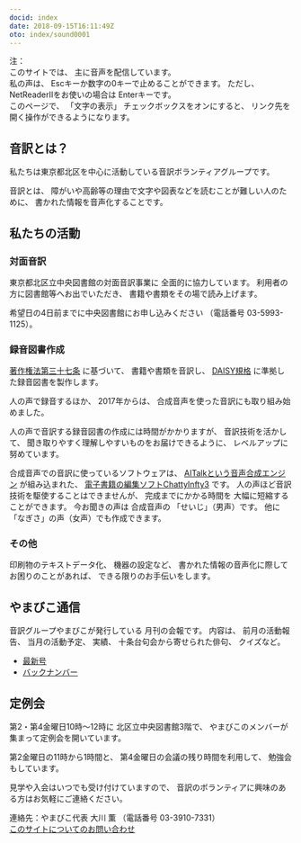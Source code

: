 ```yaml
---
docid: index
date: 2018-09-15T16:11:49Z
oto: index/sound0001
---
```

   
<!--span data-dur="2.05" data-begin="0.000" id="mrii_0001">  </span>
<span data-dur="2.708" data-begin="2.050" id="xmri_0001">音訳グループ やまびこ</span>
<span data-dur="1.641" data-begin="4.758" id="xmri_0002">読み上げ時間：</span>
span data-dur="2.971" data-begin="6.399" id="xmri_0003">約4分50秒</span-->

<span data-dur="1.393" data-begin="9.370" id="xmri_0004">注：</span>  
<span data-dur="1.504" data-begin="10.763" id="xmri_0005">このサイトでは、</span>
<span data-dur="4.297" data-begin="12.267" id="xmri_0006">主に音声を配信しています。</span>  
<span data-dur="1.583" data-begin="16.564" id="xmri_0007">私の声は、</span>
<span data-dur="5.241" data-begin="18.147" id="xmri_0008">Escキーか数字の0キーで止めることができます。</span>
<span data-dur="0.999" data-begin="23.388" id="xmri_0009">ただし、</span>
<span data-dur="4.038" data-begin="24.387" id="xmri_000A">NetReaderIIをお使いの場合は</span>
<span data-dur="2.986" data-begin="28.425" id="xmri_000B">Enterキーです。</span>  
<span data-dur="1.396" data-begin="31.411" id="xmri_000C">このページで、</span>
<span data-dur="1.632" data-begin="32.807" id="xmri_000D">「文字の表示」</span>
<span data-dur="2.541" data-begin="34.439" id="xmri_000E">チェックボックスをオンにすると、</span>
<span data-dur="4.856" data-begin="36.980" id="xmri_000F">リンク先を開く操作ができるようになります。</span>

<!--span data-dur="3.087" data-begin="41.836" id="xmri_0010">注終わり。</span-->


## <span data-dur="2.968" data-begin="44.923" id="xmri_0011">音訳とは？</span>

<span data-dur="7.974" data-begin="47.891" id="xmri_0012">私たちは東京都北区を中心に活動している音訳ボランティアグループです。</span>

<span data-dur="1.437" data-begin="55.865" id="xmri_0013">音訳とは、</span>
<span data-dur="6.511" data-begin="57.302" id="xmri_0014">障がいや高齢等の理由で文字や図表などを読むことが難しい人のために、</span>
<span data-dur="5.13" data-begin="63.813" id="xmri_0015">書かれた情報を音声化することです。</span>

## <span data-dur="2.817" data-begin="68.943" id="xmri_0016">私たちの活動</span>


### <span data-dur="2.417" data-begin="71.760" id="xmri_0017">対面音訳</span>

<span data-dur="4.535" data-begin="74.177" id="xmri_0018">東京都北区立中央図書館の対面音訳事業に</span>
<span data-dur="4.012" data-begin="78.712" id="xmri_0019">全面的に協力しています。</span>
<span data-dur="3.628" data-begin="82.724" id="xmri_001A">利用者の方に図書館等へお出でいただき、</span>
<span data-dur="4.559" data-begin="86.352" id="xmri_001B">書籍や書類をその場で読み上げます。</span>

<span data-dur="4.613" data-begin="90.911" id="xmri_001C">希望日の4日前までに中央図書館にお申し込みください</span>
<span data-dur="1.627" data-begin="95.524" id="xmri_001D">（電話番号</span>
<span data-dur="5.176" data-begin="97.151" id="xmri_001E">03-5993-1125）。</span>

### <span data-dur="2.964" data-begin="102.327" id="xmri_001F">録音図書作成</span>

<span data-dur="2.857" data-begin="105.291" id="xmri_0020"><a href="http://elaws.e-gov.go.jp/search/elawsSearch/elaws_search/lsg0500/detail?lawId=345AC0000000048&openerCode=1" data-dur="1.782" data-begin="108.148" id="xmri_0021">著作権法第三十七条</a></span>
<span data-dur="1.601" data-begin="109.930" id="xmri_0022">に基づいて、</span>
<span data-dur="2.829" data-begin="111.531" id="xmri_0023">書籍や書類を音訳し、</span>
<span data-dur="1.612" data-begin="114.360" id="xmri_0024"><a href="http://www.dinf.ne.jp/doc/daisy/" data-dur="1.782" data-begin="115.972" id="xmri_0025">DAISY規格</a></span>
<span data-dur="4.998" data-begin="117.754" id="xmri_0026">に準拠した録音図書を製作します。</span>

<span data-dur="2.563" data-begin="122.752" id="xmri_0027">人の声で録音するほか、</span>
<span data-dur="2.269" data-begin="125.315" id="xmri_0028">2017年からは、</span>
<span data-dur="5.75" data-begin="127.584" id="xmri_0029">合成音声を使った音訳にも取り組み始めました。</span>

<span data-dur="5.761" data-begin="133.334" id="xmri_002A">人の声で音訳する録音図書の作成には時間がかかりますが、</span>
<span data-dur="2.211" data-begin="139.095" id="xmri_002B">音訳技術を活かして、</span>
<span data-dur="4.473" data-begin="141.306" id="xmri_002C">聞き取りやすく理解しやすいものをお届けできるように、</span>
<span data-dur="3.587" data-begin="145.779" id="xmri_002D">レベルアップに努めています。</span>

<span data-dur="4.312" data-begin="149.366" id="xmri_002E">合成音声での音訳に使っているソフトウェアは、</span>
<span data-dur="3.609" data-begin="153.678" id="xmri_002F"><a href="https://www.ai-j.jp/about/" data-dur="1.782" data-begin="157.287" id="xmri_0030">AITalkという音声合成エンジン</a></span>
<span data-dur="1.712" data-begin="159.069" id="xmri_0031">が組み込まれた、</span>
<span data-dur="4.304" data-begin="160.781" id="xmri_0032"><a href="http://www.sciaccess.net/jp/ChattyInfty/" data-dur="1.782" data-begin="165.085" id="xmri_0033">電子書籍の編集ソフトChattyInfty3</a></span>
<span data-dur="1.801" data-begin="166.867" id="xmri_0034">です。</span>
<span data-dur="4.565" data-begin="168.668" id="xmri_0035">人の声ほど音訳技術を駆使することはできませんが、</span>
<span data-dur="2.457" data-begin="173.233" id="xmri_0036">完成までにかかる時間を</span>
<span data-dur="3.675" data-begin="175.690" id="xmri_0037">大幅に短縮することができます。</span>
<span data-dur="1.858" data-begin="179.365" id="xmri_0038">今お聞きの声は</span>
<span data-dur="1.832" data-begin="181.223" id="xmri_0039">合成音声の</span>
<span data-dur="2.161" data-begin="183.055" id="xmri_003A">「せいじ」（男声）です。</span>
<span data-dur="1.059" data-begin="185.216" id="xmri_003B">他に</span>
<span data-dur="4.114" data-begin="186.275" id="xmri_003C">「なぎさ」の声（女声）でも作成できます。</span>

### <span data-dur="2.067" data-begin="190.389" id="xmri_003D">その他</span>

<span data-dur="2.548" data-begin="192.456" id="xmri_003E">印刷物のテキストデータ化、</span>
<span data-dur="1.763" data-begin="195.004" id="xmri_003F">機器の設定など、</span>
<span data-dur="4.613" data-begin="196.767" id="xmri_0040">書かれた情報の音声化に際してお困りのことがあれば、</span>
<span data-dur="4.328" data-begin="201.380" id="xmri_0041">できる限りのお手伝いをします。</span>

## <span data-dur="2.599" data-begin="205.708" id="xmri_0042">やまびこ通信</span>

<span data-dur="3.125" data-begin="208.307" id="xmri_0043">音訳グループやまびこが発行している</span>
<span data-dur="3.41" data-begin="211.432" id="xmri_0044">月刊の会報です。</span>
<span data-dur="1.296" data-begin="214.842" id="xmri_0045">内容は、</span>
<span data-dur="2.322" data-begin="216.138" id="xmri_0046">前月の活動報告、</span>
<span data-dur="2.144" data-begin="218.460" id="xmri_0047">当月の活動予定、</span>
<span data-dur="1.319" data-begin="220.604" id="xmri_0048">実績、</span>
<span data-dur="3.002" data-begin="221.923" id="xmri_0049">十条台句会から寄せられた俳句、</span>
<span data-dur="2.481" data-begin="224.925" id="xmri_004A">クイズなど。</span>

- <span data-dur="1.46" data-begin="227.406" id="xmri_004B"><a href="tusin201809.html" data-dur="2.282" data-begin="228.866" id="xmri_004C">最新号</a></span>
- <span data-dur="1.634" data-begin="231.148" id="xmri_004D"><a href="bn.html" data-dur="2.631" data-begin="232.782" id="xmri_004E">バックナンバー</a></span>

## <span data-dur="2.123" data-begin="235.413" id="xmri_004F">定例会</span>

<span data-dur="4.205" data-begin="237.536" id="xmri_0050">第2・第4金曜日10時～12時に</span>
<span data-dur="3.265" data-begin="241.741" id="xmri_0051">北区立中央図書館3階で、</span>
<span data-dur="5.677" data-begin="245.006" id="xmri_0052">やまびこのメンバーが集まって定例会を開いています。</span>

<span data-dur="3.784" data-begin="250.683" id="xmri_0053">第2金曜日の11時から1時間と、</span>
<span data-dur="3.972" data-begin="254.467" id="xmri_0054">第4金曜日の会議の残り時間を利用して、</span>
<span data-dur="3.51" data-begin="258.439" id="xmri_0055">勉強会もしています。</span>

<span data-dur="3.968" data-begin="261.949" id="xmri_0056">見学や入会はいつでも受け付けていますので、</span>
<span data-dur="6.459" data-begin="265.917" id="xmri_0057">音訳のボランティアに興味のある方はお気軽にご連絡ください。</span>

<span data-dur="4.056" data-begin="272.376" id="xmri_0058">連絡先：やまびこ代表 大川 薫</span>
<span data-dur="1.627" data-begin="276.432" id="xmri_0059">（電話番号</span>
<span data-dur="4.769" data-begin="278.059" id="xmri_005A">03-3910-7331）</span>  
<span data-dur="2.729" data-begin="282.828" id="xmri_005B"><a href="mailto:ymbk2016ml@gmail.com?Subject=やまびこウェブサイトについて" data-dur="2.631" data-begin="285.557" id="xmri_005C">このサイトについてのお問い合わせ</a></span>

<!--span data-dur="4.995" data-begin="288.188" id="xmri_005D">以上でこのページの読み上げは終わりです。</span>

<span data-dur="1.151" data-begin="293.183" id="xmri_005E"></span-->
